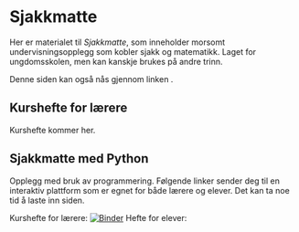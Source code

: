 # Sjakkmatte

Her er materialet til *Sjakkmatte*, som inneholder morsomt undervisningsopplegg som kobler sjakk og matematikk. Laget for ungdomsskolen, men kan kanskje brukes på andre trinn.

Denne siden kan også nås gjennom linken [](bit.ly/sjakkmatte).

## Kurshefte for lærere

Kurshefte kommer her.

## Sjakkmatte med Python

Opplegg med bruk av programmering. Følgende linker sender deg til en interaktiv plattform som er egnet for både lærere og elever. Det kan ta noe tid å laste inn siden.

Kurshefte for lærere: [![Binder](https://mybinder.org/badge_logo.svg)](https://mybinder.org/v2/gh/olavlan/sjakkmatte/HEAD?labpath=sjakkmatte.ipynb)
Hefte for elever: 
